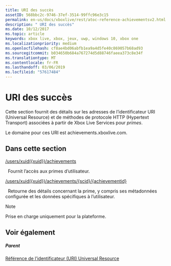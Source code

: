 ```yaml
---
title: URI des succès
assetID: 568bbc2c-9746-37ef-3514-99ffc96e3c15
permalink: en-us/docs/xboxlive/rest/atoc-reference-achievementsv2.html
description: " URI des succès"
ms.date: 10/12/2017
ms.topic: article
keywords: xbox live, xbox, jeux, uwp, windows 10, xbox one
ms.localizationpriority: medium
ms.openlocfilehash: cf8ae4bd06abfb1ea9a4d5fe40c869057b68ad93
ms.sourcegitcommit: b034650b684a767274d5d88746faeea373c8e34f
ms.translationtype: MT
ms.contentlocale: fr-FR
ms.lasthandoff: 03/06/2019
ms.locfileid: "57617484"
---
```

# <a name="achievements-uris"></a>URI des succès

Cette section fournit des détails sur les adresses de l’identificateur URI (Universal Resource) et de méthodes de protocole HTTP (Hypertext Transport) associées à partir de Xbox Live Services pour *primes*.

Le domaine pour ces URI est achievements.xboxlive.com.

<a id="ID4EDB"></a>


## <a name="in-this-section"></a>Dans cette section

[/users/xuid({xuid})/achievements](uri-achievementsusersxuidachievementsv2.md)

&nbsp;&nbsp;Fournit l’accès aux primes d’utilisateur.

[/users/xuid({xuid})/achievements/{scid}/{achievementid}](uri-usersxuidachievementsscidachievementid.md)

&nbsp;&nbsp;Retourne des détails concernant la prime, y compris ses métadonnées configurée et les données spécifiques à l’utilisateur.


> [!NOTE] 
> Prise en charge uniquement pour la plateforme.



<a id="ID4EMB"></a>


## <a name="see-also"></a>Voir également

<a id="ID4EOB"></a>


##### <a name="parent"></a>Parent

[Référence de l’identificateur (URI) Universal Resource](../atoc-xboxlivews-reference-uris.md)
